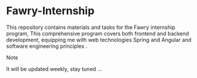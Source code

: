 # Fawry-Internship
This repository contains materials and tasks for the Fawry internship program, This comprehensive program covers both frontend and backend development, equipping me with web technologies Spring and Angular and software engineering principles .
> [!NOTE]
> It will be updated weekly, stay tuned ...

